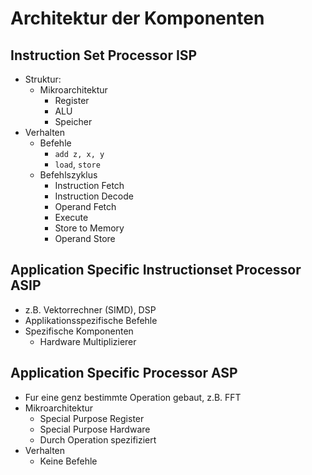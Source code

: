 # Architektur der Komponenten
## Instruction Set Processor ISP
* Struktur:
  * Mikroarchitektur
    * Register
    * ALU
    * Speicher
* Verhalten
  * Befehle
    * `add z, x, y`
    * `load`, `store`
  * Befehlszyklus
    * Instruction Fetch
    * Instruction Decode
    * Operand Fetch
    * Execute
    * Store to Memory
    * Operand Store

## Application Specific Instructionset Processor ASIP
* z.B. Vektorrechner (SIMD), DSP
* Applikationsspezifische Befehle
* Spezifische Komponenten
  * Hardware Multiplizierer

## Application Specific Processor ASP
* Fur eine genz bestimmte Operation gebaut, z.B. FFT
* Mikroarchitektur
  * Special Purpose Register
  * Special Purpose Hardware
  * Durch Operation spezifiziert
* Verhalten
  * Keine Befehle
